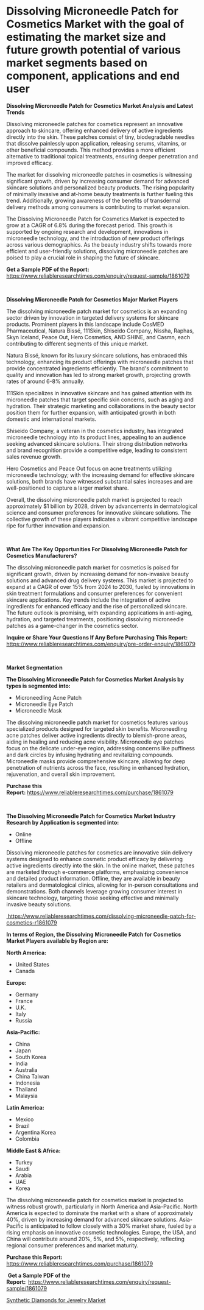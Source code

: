 <p><h1>Dissolving Microneedle Patch for Cosmetics Market with the goal of estimating the market size and future growth potential of various market segments based on component, applications and end user</h1></p><p><strong>Dissolving Microneedle Patch for Cosmetics Market Analysis and Latest Trends</strong></p>
<p><p>Dissolving microneedle patches for cosmetics represent an innovative approach to skincare, offering enhanced delivery of active ingredients directly into the skin. These patches consist of tiny, biodegradable needles that dissolve painlessly upon application, releasing serums, vitamins, or other beneficial compounds. This method provides a more efficient alternative to traditional topical treatments, ensuring deeper penetration and improved efficacy.</p><p>The market for dissolving microneedle patches in cosmetics is witnessing significant growth, driven by increasing consumer demand for advanced skincare solutions and personalized beauty products. The rising popularity of minimally invasive and at-home beauty treatments is further fueling this trend. Additionally, growing awareness of the benefits of transdermal delivery methods among consumers is contributing to market expansion.</p><p>The Dissolving Microneedle Patch for Cosmetics Market is expected to grow at a CAGR of 6.8% during the forecast period. This growth is supported by ongoing research and development, innovations in microneedle technology, and the introduction of new product offerings across various demographics. As the beauty industry shifts towards more efficient and user-friendly solutions, dissolving microneedle patches are poised to play a crucial role in shaping the future of skincare.</p></p>
<p><strong>Get a Sample PDF of the Report:&nbsp;</strong> <a href="https://www.reliableresearchtimes.com/enquiry/request-sample/1861079?utm_campaign=2325&utm_medium=2&utm_source=Github&utm_content=ia&utm_term=10022025&utm_id=dissolving-microneedle-patch-for-cosmetics">https://www.reliableresearchtimes.com/enquiry/request-sample/1861079</a></p>
<p>&nbsp;</p>
<p><strong>Dissolving Microneedle Patch for Cosmetics Major Market Players</strong></p>
<p><p>The dissolving microneedle patch market for cosmetics is an expanding sector driven by innovation in targeted delivery systems for skincare products. Prominent players in this landscape include CosMED Pharmaceutical, Natura Bissé, 111Skin, Shiseido Company, Nissha, Raphas, Skyn Iceland, Peace Out, Hero Cosmetics, AND SHINE, and Casmn, each contributing to different segments of this unique market.</p><p>Natura Bissé, known for its luxury skincare solutions, has embraced this technology, enhancing its product offerings with microneedle patches that provide concentrated ingredients efficiently. The brand's commitment to quality and innovation has led to strong market growth, projecting growth rates of around 6-8% annually.</p><p>111Skin specializes in innovative skincare and has gained attention with its microneedle patches that target specific skin concerns, such as aging and hydration. Their strategic marketing and collaborations in the beauty sector position them for further expansion, with anticipated growth in both domestic and international markets.</p><p>Shiseido Company, a veteran in the cosmetics industry, has integrated microneedle technology into its product lines, appealing to an audience seeking advanced skincare solutions. Their strong distribution networks and brand recognition provide a competitive edge, leading to consistent sales revenue growth.</p><p>Hero Cosmetics and Peace Out focus on acne treatments utilizing microneedle technology; with the increasing demand for effective skincare solutions, both brands have witnessed substantial sales increases and are well-positioned to capture a larger market share.</p><p>Overall, the dissolving microneedle patch market is projected to reach approximately $1 billion by 2028, driven by advancements in dermatological science and consumer preferences for innovative skincare solutions. The collective growth of these players indicates a vibrant competitive landscape ripe for further innovation and expansion.</p></p>
<p>&nbsp;</p>
<p><strong>What Are The Key Opportunities For Dissolving Microneedle Patch for Cosmetics Manufacturers?</strong></p>
<p><p>The dissolving microneedle patch market for cosmetics is poised for significant growth, driven by increasing demand for non-invasive beauty solutions and advanced drug delivery systems. This market is projected to expand at a CAGR of over 15% from 2024 to 2030, fueled by innovations in skin treatment formulations and consumer preferences for convenient skincare applications. Key trends include the integration of active ingredients for enhanced efficacy and the rise of personalized skincare. The future outlook is promising, with expanding applications in anti-aging, hydration, and targeted treatments, positioning dissolving microneedle patches as a game-changer in the cosmetics sector.</p></p>
<p><strong>Inquire or Share Your Questions If Any Before Purchasing This Report:</strong> <a href="https://www.reliableresearchtimes.com/enquiry/pre-order-enquiry/1861079?utm_campaign=2325&utm_medium=2&utm_source=Github&utm_content=ia&utm_term=10022025&utm_id=dissolving-microneedle-patch-for-cosmetics">https://www.reliableresearchtimes.com/enquiry/pre-order-enquiry/1861079</a></p>
<p>&nbsp;</p>
<p><strong>Market Segmentation</strong></p>
<p><strong>The Dissolving Microneedle Patch for Cosmetics Market Analysis by types is segmented into:</strong></p>
<p><ul><li>Microneedling Acne Patch</li><li>Microneedle Eye Patch</li><li>Microneedle Mask</li></ul></p>
<p><p>The dissolving microneedle patch market for cosmetics features various specialized products designed for targeted skin benefits. Microneedling acne patches deliver active ingredients directly to blemish-prone areas, aiding in healing and reducing acne visibility. Microneedle eye patches focus on the delicate under-eye region, addressing concerns like puffiness and dark circles by infusing hydrating and revitalizing compounds. Microneedle masks provide comprehensive skincare, allowing for deep penetration of nutrients across the face, resulting in enhanced hydration, rejuvenation, and overall skin improvement.</p></p>
<p><strong>Purchase this Report:&nbsp;</strong><a href="https://www.reliableresearchtimes.com/purchase/1861079?utm_campaign=2325&utm_medium=2&utm_source=Github&utm_content=ia&utm_term=10022025&utm_id=dissolving-microneedle-patch-for-cosmetics">https://www.reliableresearchtimes.com/purchase/1861079</a></p>
<p>&nbsp;</p>
<p><strong>The Dissolving Microneedle Patch for Cosmetics Market Industry Research by Application is segmented into:</strong></p>
<p><ul><li>Online</li><li>Offline</li></ul></p>
<p><p>Dissolving microneedle patches for cosmetics are innovative skin delivery systems designed to enhance cosmetic product efficacy by delivering active ingredients directly into the skin. In the online market, these patches are marketed through e-commerce platforms, emphasizing convenience and detailed product information. Offline, they are available in beauty retailers and dermatological clinics, allowing for in-person consultations and demonstrations. Both channels leverage growing consumer interest in skincare technology, targeting those seeking effective and minimally invasive beauty solutions.</p></p>
<p><a href="https://www.reliableresearchtimes.com/dissolving-microneedle-patch-for-cosmetics-r1861079?utm_campaign=2325&utm_medium=2&utm_source=Github&utm_content=ia&utm_term=10022025&utm_id=dissolving-microneedle-patch-for-cosmetics">&nbsp;https://www.reliableresearchtimes.com/dissolving-microneedle-patch-for-cosmetics-r1861079</a></p>
<p><strong>In terms of Region, the Dissolving Microneedle Patch for Cosmetics Market Players available by Region are:</strong></p>
<p>
    <p> <strong> North America: </strong>
        <ul>
            <li>United States</li>
            <li>Canada</li>
        </ul>
        </p> 
    <p> <strong> Europe: </strong>
        <ul>
            <li>Germany</li>
            <li>France</li>
            <li>U.K.</li>
            <li>Italy</li>
            <li>Russia</li>
        </ul>
        </p> 
    <p> <strong> Asia-Pacific: </strong>
        <ul>
            <li>China</li>
            <li>Japan</li>
            <li>South Korea</li>
            <li>India</li>
            <li>Australia</li>
            <li>China Taiwan</li>
            <li>Indonesia</li>
            <li>Thailand</li>
            <li>Malaysia</li>
        </ul>
        </p> 
    <p> <strong> Latin America: </strong>
        <ul>
            <li>Mexico</li>
            <li>Brazil</li>
            <li>Argentina Korea</li>
            <li>Colombia</li>
        </ul>
        </p> 
    <p> <strong> Middle East & Africa: </strong>
        <ul>
            <li>Turkey</li>
            <li>Saudi</li>
            <li>Arabia</li>
            <li>UAE</li>
            <li>Korea</li>
        </ul>
    </p>
    </p>
<p><p>The dissolving microneedle patch for cosmetics market is projected to witness robust growth, particularly in North America and Asia-Pacific. North America is expected to dominate the market with a share of approximately 40%, driven by increasing demand for advanced skincare solutions. Asia-Pacific is anticipated to follow closely with a 30% market share, fueled by a rising emphasis on innovative cosmetic technologies. Europe, the USA, and China will contribute around 20%, 5%, and 5%, respectively, reflecting regional consumer preferences and market maturity.</p></p>
<p><strong>Purchase this Report: </strong><a href="https://www.reliableresearchtimes.com/purchase/1861079?utm_campaign=2325&utm_medium=2&utm_source=Github&utm_content=ia&utm_term=10022025&utm_id=dissolving-microneedle-patch-for-cosmetics">https://www.reliableresearchtimes.com/purchase/1861079</a></p>
<p>&nbsp;<strong>Get a Sample PDF of the Report:&nbsp;&nbsp;</strong><a href="https://www.reliableresearchtimes.com/enquiry/request-sample/1861079?utm_campaign=2325&utm_medium=2&utm_source=Github&utm_content=ia&utm_term=10022025&utm_id=dissolving-microneedle-patch-for-cosmetics">https://www.reliableresearchtimes.com/enquiry/request-sample/1861079</a></p>
<p><strong></strong></p>
<p><p><a href="https://github.com/tamiaknaub6/Market-Research-Report-List-1/blob/main/synthetic-diamonds-for-jewelry-market.md?utm_campaign=2325&utm_medium=2&utm_source=Github&utm_content=ia&utm_term=10022025&utm_id=dissolving-microneedle-patch-for-cosmetics">Synthetic Diamonds for Jewelry Market</a></p></p>